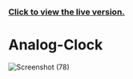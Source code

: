 ### [Click to view the live version.](https://www.jvsdo.com/projects/Analog-Clock-main/)
# Analog-Clock
![Screenshot (78)](https://user-images.githubusercontent.com/46056798/225163542-0d873e99-e6fb-48d6-9701-4e1db9f9b8fc.png)
